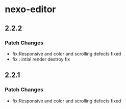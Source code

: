 # nexo-editor

## 2.2.2

### Patch Changes

- fix:Responsive and color and scrolling defects fixed
- fix : intial render destroy fix

## 2.2.1

### Patch Changes

- fix:Responsive and color and scrolling defects fixed
